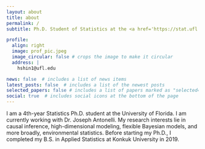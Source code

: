 ```yaml
---
layout: about
title: about
permalink: /
subtitle: Ph.D. Student of Statistics at the <a href='https://stat.ufl.edu/'> University of Florida </a>

profile:
  align: right
  image: prof_pic.jpeg
  image_circular: false # crops the image to make it circular
  address: |
    hshin1@ufl.edu

news: false  # includes a list of news items
latest_posts: false  # includes a list of the newest posts
selected_papers: false # includes a list of papers marked as "selected={true}"
social: true  # includes social icons at the bottom of the page
---
```


I am a 4th-year Statistics Ph.D. student at the University of Florida. I am currently working with Dr. Joseph Antonelli. My research interests lie in causal inference, high-dimensional modeling, flexible Bayesian models, and more broadly, environmental statistics. Before starting my Ph.D., I completed my B.S. in Applied Statistics at Konkuk University in 2019.
